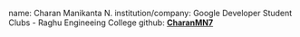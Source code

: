 name: Charan Manikanta N.
institution/company: Google Developer Student Clubs - Raghu Engineeing College
github: [**CharanMN7**](https://github.com/CharanMN7)
